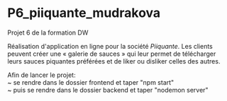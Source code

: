 # P6_piiquante_mudrakova
Projet 6 de la formation DW

Réalisation d'application en ligne pour la société *Piiquante*.
Les clients peuvent créer une « galerie de sauces » qui leur permet de télécharger leurs sauces piquantes préférées et de liker ou disliker celles des autres.

Afin de lancer le projet: </br>
  ~ se rendre dans le dossier frontend et taper "npm start" </br>
  ~ puis se rendre dans le dossier backend et taper "nodemon server"
